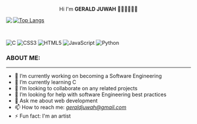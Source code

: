 <p align="center"> Hi I'm <strong> GERALD JUWAH</strong> 🐱‍👤🐱‍💻🐱‍🚀 </p>

<img align="left" src="https://github-readme-stats.vercel.app/api?username=gejix&show_icons=true&theme=radical"/>

<!-- <img align="left" width="10%" src="https://github-readme-stats.vercel.app/api/top-langs/?username=gejix&layout=compact)](https://github.com/gejix/github-readme-stats"/> -->

[![Top Langs](https://github-readme-stats.vercel.app/api/top-langs/?username=gejix&layout=compact)](https://github.com/gejix/github-readme-stats)

<br>

![C](https://img.shields.io/badge/c-%2300599C.svg?style=for-the-badge&logo=c&logoColor=white)
![CSS3](https://img.shields.io/badge/css3-%231572B6.svg?style=for-the-badge&logo=css3&logoColor=white)
![HTML5](https://img.shields.io/badge/html5-%23E34F26.svg?style=for-the-badge&logo=html5&logoColor=white)
![JavaScript](https://img.shields.io/badge/javascript-%23323330.svg?style=for-the-badge&logo=javascript&logoColor=%23F7DF1E)
![Python](https://img.shields.io/badge/python-3670A0?style=for-the-badge&logo=python&logoColor=ffdd54)

### ABOUT ME:
___
- 🔭 I’m currently working on becoming a Software Engineering
- 🌱 I’m currently learning C
- 👯 I’m looking to collaborate on any related projects 
- 🤔 I’m looking for help with software Engineering best practices
- 💬 Ask me about web development
- 📫 How to reach me: <em>geraldjuwah@gmail.com</em>
- ⚡ Fun fact: I'm an artist

